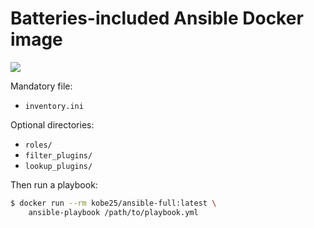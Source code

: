 # Batteries-included Ansible Docker image

[![](https://images.microbadger.com/badges/image/kobe25/ansible-full.svg)](https://microbadger.com/images/kobe25/ansible-full "Get your own image badge on microbadger.com")

Mandatory file:

* `inventory.ini`

Optional directories:

* `roles/`
* `filter_plugins/`
* `lookup_plugins/`

Then run a playbook:

```bash
$ docker run --rm kobe25/ansible-full:latest \
    ansible-playbook /path/to/playbook.yml
```
